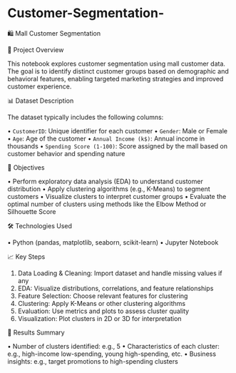 # Customer-Segmentation-
🛍️ Mall Customer Segmentation 

📌 Project Overview

This notebook explores customer segmentation using mall customer data. The goal is to identify distinct customer groups based on demographic and behavioral features, enabling targeted marketing strategies and improved customer experience.

📊 Dataset Description

The dataset typically includes the following columns:

• `CustomerID`: Unique identifier for each customer
• `Gender`: Male or Female
• `Age`: Age of the customer
• `Annual Income (k$)`: Annual income in thousands
• `Spending Score (1-100)`: Score assigned by the mall based on customer behavior and spending nature


🧠 Objectives

• Perform exploratory data analysis (EDA) to understand customer distribution
• Apply clustering algorithms (e.g., K-Means) to segment customers
• Visualize clusters to interpret customer groups
• Evaluate the optimal number of clusters using methods like the Elbow Method or Silhouette Score


🛠️ Technologies Used

• Python (pandas, matplotlib, seaborn, scikit-learn)
• Jupyter Notebook


📈 Key Steps

1. Data Loading & Cleaning: Import dataset and handle missing values if any
2. EDA: Visualize distributions, correlations, and feature relationships
3. Feature Selection: Choose relevant features for clustering
4. Clustering: Apply K-Means or other clustering algorithms
5. Evaluation: Use metrics and plots to assess cluster quality
6. Visualization: Plot clusters in 2D or 3D for interpretation


📌 Results Summary

• Number of clusters identified: e.g., 5
• Characteristics of each cluster: e.g., high-income low-spending, young high-spending, etc.
• Business insights: e.g., target promotions to high-spending clusters
